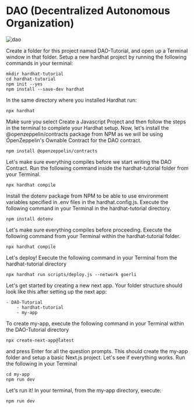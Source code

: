 # DAO (Decentralized Autonomous Organization)

![dao](https://user-images.githubusercontent.com/121422342/212003068-d9412654-35d9-4786-8a1f-fc1c6cc6238a.PNG)

Create a folder for this project named DAO-Tutorial, and open up a Terminal window in that folder.
Setup a new hardhat project by running the following commands in your terminal:
```
mkdir hardhat-tutorial
cd hardhat-tutorial
npm init --yes
npm install --save-dev hardhat
```
In the same directory where you installed Hardhat run:
```
npx hardhat
```
Make sure you select Create a Javascript Project and then follow the steps in the terminal to complete your Hardhat setup.
Now, let's install the @openzeppelin/contracts package from NPM as we will be using OpenZeppelin's Ownable Contract for the DAO contract.
```
npm install @openzeppelin/contracts
```
Let's make sure everything compiles before we start writing the DAO Contract. Run the following command inside the hardhat-tutorial folder from your Terminal.
```
npx hardhat compile
```
Install the dotenv package from NPM to be able to use environment variables specified in .env files in the hardhat.config.js. Execute the following command in your Terminal in the hardhat-tutorial directory.
```
npm install dotenv
```
Let's make sure everything compiles before proceeding. Execute the following command from your Terminal within the hardhat-tutorial folder.
```
npx hardhat compile
```
Let's deploy! Execute the following command in your Terminal from the hardhat-tutorial directory
```
npx hardhat run scripts/deploy.js --network goerli
```
Let's get started by creating a new next app. Your folder structure should look like this after setting up the next app:
```
- DAO-Tutorial
    - hardhat-tutorial
    - my-app
 ```
 To create my-app, execute the following command in your Terminal within the DAO-Tutorial directory
```
npx create-next-app@latest
```
and press Enter for all the question prompts. This should create the my-app folder and setup a basic Next.js project. Let's see if everything works. Run the following in your Terminal
```
cd my-app
npm run dev
```
Let's run it! In your terminal, from the my-app directory, execute:
```
npm run dev
```
